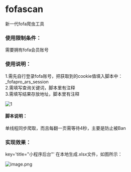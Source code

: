 # fofascan
新一代fofa爬虫工具
### 使用限制条件：
需要拥有fofa会员账号
### 使用说明：
1.需先自行登录fofa账号，把获取到的cookie值填入脚本中：_fofapro_ars_session  
2.需填写查询关键词，脚本里有注释  
3.需填写结果存放地址，脚本里有注释  

![1](https://upload-images.jianshu.io/upload_images/21474770-e2ffc753ec576ef9.png?imageMogr2/auto-orient/strip%7CimageView2/2/w/1240)

#### 脚本说明：
单线程同步爬取，而且每翻一页需等待4秒，主要是防止被Ban
### 实现效果：
key='title="小程序后台"'
在本地生成.xlsx文件，如图所示：

![image.png](https://upload-images.jianshu.io/upload_images/21474770-dd902c8508eeb59e.png?imageMogr2/auto-orient/strip%7CimageView2/2/w/1240)



